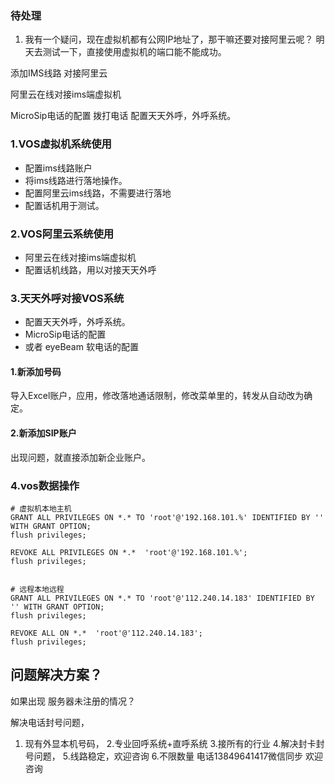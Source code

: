### 待处理
1. 我有一个疑问，现在虚拟机都有公网IP地址了，那干嘛还要对接阿里云呢？
明天去测试一下，直接使用虚拟机的端口能不能成功。

添加IMS线路
对接阿里云


阿里云在线对接ims端虚拟机

MicroSip电话的配置
拨打电话
配置天天外呼，外呼系统。





### 1.VOS虚拟机系统使用


- 配置ims线路账户
- 将ims线路进行落地操作。
- 配置阿里云ims线路，不需要进行落地
- 配置话机用于测试。


### 2.VOS阿里云系统使用

- 阿里云在线对接ims端虚拟机
- 配置话机线路，用以对接天天外呼


### 3.天天外呼对接VOS系统
- 配置天天外呼，外呼系统。
- MicroSip电话的配置
- 或者 eyeBeam 软电话的配置



#### 1.新添加号码

导入Excel账户，应用，修改落地通话限制，修改菜单里的，转发从自动改为确定。



#### 2.新添加SIP账户

出现问题，就直接添加新企业账户。


### 4.vos数据操作
```Shell
# 虚拟机本地主机
GRANT ALL PRIVILEGES ON *.* TO 'root'@'192.168.101.%' IDENTIFIED BY '' WITH GRANT OPTION;
flush privileges;

REVOKE ALL PRIVILEGES ON *.*  'root'@'192.168.101.%';
flush privileges;


# 远程本地远程
GRANT ALL PRIVILEGES ON *.* TO 'root'@'112.240.14.183' IDENTIFIED BY '' WITH GRANT OPTION;
flush privileges;

REVOKE ALL ON *.*  'root'@'112.240.14.183';
flush privileges;

```





## 问题解决方案？

如果出现 服务器未注册的情况？


解决电话封号问题，

1. 现有外显本机号码，
   2.专业回呼系统+直呼系统
   3.接所有的行业
   4.解决封卡封号问题，
   5.线路稳定，欢迎咨询
   6.不限数量
   电话13849641417微信同步
   欢迎咨询

